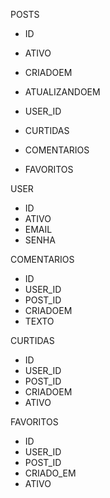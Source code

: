 POSTS
- ID
- ATIVO
- CRIADOEM
- ATUALIZANDOEM
- USER_ID

- CURTIDAS
- COMENTARIOS
- FAVORITOS

USER
- ID
- ATIVO
- EMAIL
- SENHA

COMENTARIOS
- ID
- USER_ID
- POST_ID
- CRIADOEM
- TEXTO

CURTIDAS
- ID
- USER_ID
- POST_ID
- CRIADOEM
- ATIVO

FAVORITOS
- ID
- USER_ID
- POST_ID
- CRIADO_EM
- ATIVO


